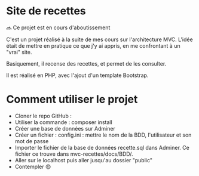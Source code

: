# Site de recettes

:soon: Ce projet est en cours d'aboutissement

C'est un projet réalisé à la suite de mes cours sur l'architecture MVC. L'idée était de mettre en pratique ce que j'y ai appris, en me confrontant à un "vrai" site.

Basiquement, il recense des recettes, et permet de les consulter.

Il est réalisé en PHP, avec l'ajout d'un template Bootstrap.

# Comment utiliser le projet

- Cloner le repo GitHub : 
- Utiliser la commande : composer install
- Créer une base de données sur Adminer
- Créer un fichier : config.ini : mettre le nom de la BDD, l'utilisateur et son mot de passe
- Importer le fichier de la base de données recette.sql dans Adminer. Ce fichier ce trouve dans mvc-recettes/docs/BDD/.
- Aller sur le localhost puis aller jusqu'au dossier "public"
- Contempler :heart_eyes:
